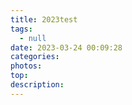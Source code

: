 ```yaml
---
title: 2023test
tags:
  - null
date: 2023-03-24 00:09:28
categories:
photos:
top:
description:
---
```

